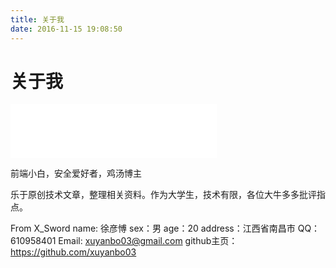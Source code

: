 ```yaml
---
title: 关于我
date: 2016-11-15 19:08:50
---
```

# 关于我

<iframe frameborder="no" border="0" marginwidth="0" marginheight="0" width=330 height=86 src="//music.163.com/outchain/player?type=2&id=417596246&auto=1&height=66"></iframe>

前端小白，安全爱好者，鸡汤博主

乐于原创技术文章，整理相关资料。作为大学生，技术有限，各位大牛多多批评指点。

From X_Sword
name: 徐彦愽
sex：男
age：20
address：江西省南昌市
QQ：610958401
Email: xuyanbo03@gmail.com
github主页：https://github.com/xuyanbo03
